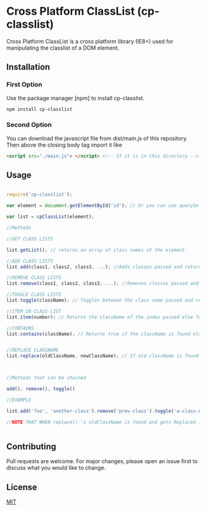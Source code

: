 # Cross Platform ClassList (cp-classlist)

Cross Platform ClassList is a cross platform library (IE8+) used for manipulating the classlist of a DOM element.

## Installation

### First Option
Use the package manager [npm] to install cp-classlist.


```bash
npm install cp-classlist
```

### Second Option
You can download the javascript file from dist/main.js of this repository. Then above the closing body tag import it like
```html
<script src="./main.js"> </script> <!-- If it is in this directory -->

```


## Usage


```javascript

require('cp-classlist');

var element = document.getElementById('id'); // Or you can use querySelector

var list = cpClassList(element);

//Methods 

//GET CLASS LISTS

list.getList(); // returns an array of class names of the element.

//ADD CLASS LISTS
list.add(class1, class2, class3, ...); //Adds classes passed and returns the object.

//REMOVE CLASS LISTS
list.remove(class1, class2, class3, ...); //Removes classes passed and returns the object.

//TOGGLE CLASS LISTS
list.toggle(className); // Toggles between the class name passed and returns the object.

//ITEM IN CLASS LIST
list.item(number); // Returns the className of the index passed else false; Note: It throws error when number is not passed

//CONTAINS
list.contains(className); // Returns true if the className is found else false


//REPLACE CLASSNAME
list.replace(oldClassName, newClassName); // If old className is found it replaces it with the new className and returns the object else it returns false



//Methods that can be chained

add(), remove(), toggle()

//EXAMPLE

list.add('foo', 'another-class').remove('prev-class').toggle('a-class-name')

//NOTE THAT WHEN replace() 's oldClassName is found and gets Replaced it returns an object which can be chained with other methods



```

## Contributing
Pull requests are welcome. For major changes, please open an issue first to discuss what you would like to change.



## License
[MIT](https://choosealicense.com/licenses/mit/)
